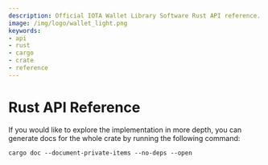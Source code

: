 ```yaml
---
description: Official IOTA Wallet Library Software Rust API reference.
image: /img/logo/wallet_light.png
keywords:
- api
- rust
- cargo
- crate
- reference
---
```

# Rust API Reference

If you would like to explore the implementation in more depth, you can generate docs for the whole crate by running the  following command:

```
cargo doc --document-private-items --no-deps --open
```
